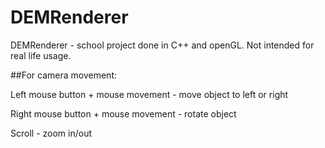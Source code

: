 # DEMRenderer

DEMRenderer - school project done in C++ and openGL. Not intended for real life usage.

##For camera movement: 

Left mouse button + mouse movement - move object to left or right

Right mouse button + mouse movement - rotate object

Scroll - zoom in/out
